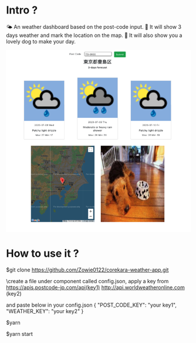 # Intro ?

🌤 An weather dashboard based on the post-code input.
📍 It will show 3 days weather and mark the location on the map.
🐶 It will also show you a lovely dog to make your day.

<p align="center">
  <img src="./image.png" width="750">
</p>

# How to use it ?

\$git clone https://github.com/Zowie0122/corekara-weather-app.git

\create a file under component called config.json, apply a key from
https://apis.postcode-jp.com/api(key1)
http://api.worldweatheronline.com (key2)

and paste below in your config.json
{
"POST_CODE_KEY": "your key1",
"WEATHER_KEY": "your key2"
}

\$yarn

\$yarn start
